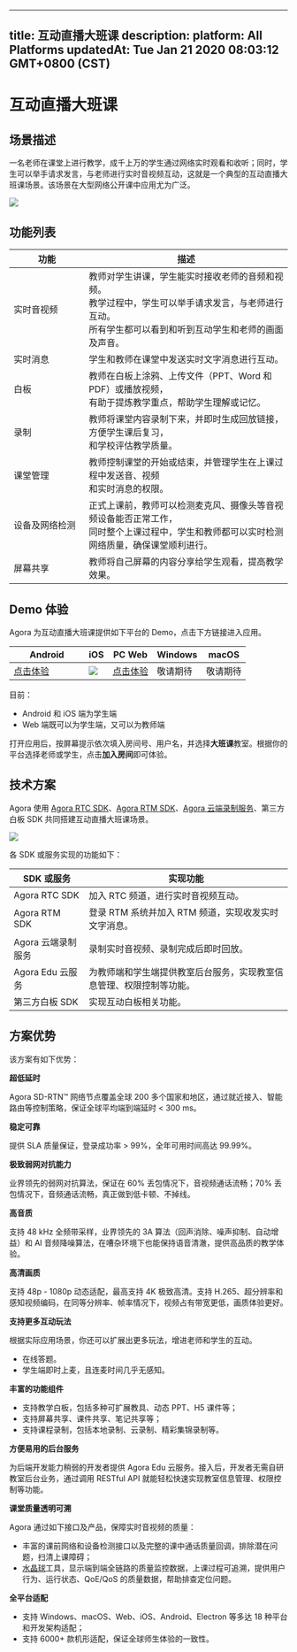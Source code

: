 
---
title: 互动直播大班课
description: 
platform: All Platforms
updatedAt: Tue Jan 21 2020 08:03:12 GMT+0800 (CST)
---
# 互动直播大班课
## 场景描述

一名老师在课堂上进行教学，成千上万的学生通过网络实时观看和收听；同时，学生可以举手请求发言，与老师进行实时音视频互动，这就是一个典型的互动直播大班课场景。该场景在大型网络公开课中应用尤为广泛。

![](https://web-cdn.agora.io/docs-files/1579169438469)

## 功能列表

| 功能 | 描述 | 
| ---------------- | ---------------- | 
| 实时音视频     | 教师对学生讲课，学生能实时接收老师的音频和视频。<br>教学过程中，学生可以举手请求发言，与老师进行互动。<br>所有学生都可以看到和听到互动学生和老师的画面及声音。      | 
| 实时消息 | 学生和教师在课堂中发送实时文字消息进行互动。 |
| 白板 | 教师在白板上涂鸦、上传文件（PPT、Word 和 PDF）或播放视频，<br>有助于提炼教学重点，帮助学生理解或记忆。  |
| 录制 | 教师将课堂内容录制下来，并即时生成回放链接，方便学生课后复习，<br>和学校评估教学质量。 |
| 课堂管理 | 教师控制课堂的开始或结束，并管理学生在上课过程中发送音、视频<br>和实时消息的权限。 |
| 设备及网络检测 | 正式上课前，教师可以检测麦克风、摄像头等音视频设备能否正常工作，<br>同时整个上课过程中，学生和教师都可以实时检测网络质量，确保课堂顺利进行。 |
| 屏幕共享 | 教师将自己屏幕的内容分享给学生观看，提高教学效果。 |



## Demo 体验

Agora 为互动直播大班课提供如下平台的 Demo，点击下方链接进入应用。

<style> table th:first-of-type {     width: 120px; } th:second-of-type {     width: 100px; }</style>
| Android | iOS | PC Web | Windows | macOS |
| ---------------- | ---------------- | ---------------- | ---------------- | ---------------- |
| [点击体验](https://download.agora.io/demo/release/app-AgoraCloudClass-release.apk)  | ![](https://web-cdn.agora.io/docs-files/1581407452682) |  [点击体验](https://solutions.agora.io/education/web/#/)      | 敬请期待 | 敬请期待 |

目前：
- Android 和 iOS 端为学生端
- Web 端既可以为学生端，又可以为教师端

打开应用后，按屏幕提示依次填入房间号、用户名，并选择**大班课**教室。根据你的平台选择老师或学生，点击**加入房间**即可体验。


## 技术方案

Agora 使用 [Agora RTC SDK](https://docs.agora.io/cn/Agora%20Platform/terms?platform=All%20Platforms#agora-rtc-sdk)、[Agora RTM SDK](https://docs.agora.io/cn/Agora%20Platform/terms?platform=All%20Platforms#agora-rtm-sdk)、[Agora 云端录制服务](https://docs.agora.io/cn/Agora%20Platform/terms?platform=All%20Platforms#cloud-recording)、第三方白板 SDK 共同搭建互动直播大班课场景。

![](https://web-cdn.agora.io/docs-files/1589179187327)

各 SDK 或服务实现的功能如下：

| SDK 或服务 | 实现功能 | 
| ---------------- | ---------------- | 
| Agora RTC SDK      | 加入 RTC 频道，进行实时音视频互动。      | 
| Agora RTM SDK      | 登录 RTM 系统并加入 RTM 频道，实现收发实时文字消息。      | 
| Agora 云端录制服务 | 录制实时音视频、录制完成后即时回放。 |
| Agora Edu 云服务      | 为教师端和学生端提供教室后台服务，实现教室信息管理、权限控制等功能。      | 
| 第三方白板 SDK | 实现互动白板相关功能。|

## 方案优势

该方案有如下优势：

**超低延时**

Agora SD-RTN™ 网络节点覆盖全球 200 多个国家和地区，通过就近接入、智能路由等控制策略，保证全球平均端到端延时 < 300 ms。

**稳定可靠**

提供 SLA 质量保证，登录成功率 > 99%，全年可用时间高达 99.99%。

**极致弱网对抗能力**

业界领先的弱网对抗算法，保证在 60% 丢包情况下，音视频通话流畅；70% 丢包情况下，音频通话流畅，真正做到低卡顿、不掉线。


**高音质**

支持 48 kHz 全频带采样，业界领先的 3A 算法（回声消除、噪声抑制、自动增益）和 AI 音频降噪算法，在嘈杂环境下也能保持语音清澈，提供高品质的教学体验。

**高清画质**

支持 48p - 1080p 动态适配，最高支持 4K 极致高清。支持 H.265、超分辨率和感知视频编码，在同等分辨率、帧率情况下，视频占有带宽更低，画质体验更好。


**支持更多互动玩法**

根据实际应用场景，你还可以扩展出更多玩法，增进老师和学生的互动。

- 在线答题。
- 学生端即时上麦，且连麦时间几乎无感知。


**丰富的功能组件**

- 支持教学白板，包括多种可扩展教具、动态 PPT、H5 课件等；
- 支持屏幕共享、课件共享、笔记共享等；
- 支持课程录制，包括本地录制、云录制、精彩集锦录制等。

**方便易用的后台服务**

为后端开发能力稍弱的开发者提供 Agora Edu 云服务。接入后，开发者无需自研教室后台业务，通过调用 RESTful API 就能轻松快速实现教室信息管理、权限控制等功能。

**课堂质量透明可溯**

Agora 通过如下接口及产品，保障实时音视频的质量：

- 丰富的课前网络和设备检测接口以及完整的课中通话质量回调，排除潜在问题，扫清上课障碍；
- [水晶球](https://console.agora.io/analytics/call/search)工具，显示端到端全链路的质量监控数据，上课过程可追溯，提供用户行为、运行状态、QoE/QoS 的质量数据，帮助排查定位问题。

**全平台适配**

- 支持 Windows、macOS、Web、iOS、Android、Electron 等多达 18 种平台和开发架构适配；
- 支持 6000+ 款机形适配，保证全球师生体验的一致性。
